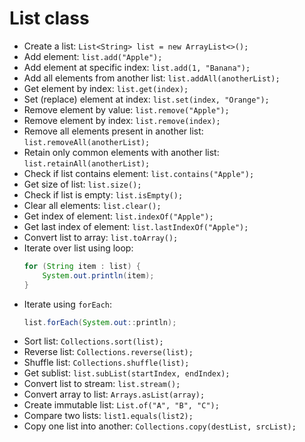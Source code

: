# List class
- Create a list: `List<String> list = new ArrayList<>();`
- Add element: `list.add("Apple");`
- Add element at specific index: `list.add(1, "Banana");`
- Add all elements from another list: `list.addAll(anotherList);`
- Get element by index: `list.get(index);`
- Set (replace) element at index: `list.set(index, "Orange");`
- Remove element by value: `list.remove("Apple");`
- Remove element by index: `list.remove(index);`
- Remove all elements present in another list: `list.removeAll(anotherList);`
- Retain only common elements with another list: `list.retainAll(anotherList);`
- Check if list contains element: `list.contains("Apple");`
- Get size of list: `list.size();`
- Check if list is empty: `list.isEmpty();`
- Clear all elements: `list.clear();`
- Get index of element: `list.indexOf("Apple");`
- Get last index of element: `list.lastIndexOf("Apple");`
- Convert list to array: `list.toArray();`
- Iterate over list using loop:  
  ```java
  for (String item : list) {
      System.out.println(item);
  }
  ```
- Iterate using `forEach`:  
  ```java
  list.forEach(System.out::println);
  ```
- Sort list: `Collections.sort(list);`
- Reverse list: `Collections.reverse(list);`
- Shuffle list: `Collections.shuffle(list);`
- Get sublist: `list.subList(startIndex, endIndex);`
- Convert list to stream: `list.stream();`
- Convert array to list: `Arrays.asList(array);`
- Create immutable list: `List.of("A", "B", "C");`
- Compare two lists: `list1.equals(list2);`
- Copy one list into another: `Collections.copy(destList, srcList);`
